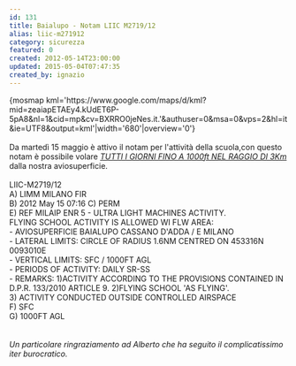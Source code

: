 ```yaml
---
id: 131
title: Baialupo - Notam LIIC M2719/12
alias: liic-m271912
category: sicurezza
featured: 0
created: 2012-05-14T23:00:00
updated: 2015-05-04T07:47:35
created_by: ignazio
---
```

<p>
 {mosmap kml='https://www.google.com/maps/d/kml?mid=zeaiapETAEy4.kUdET6P-5pA8&amp;nl=1&amp;cid=mp&amp;cv=BXRRO0jeNes.it.'&amp;authuser=0&amp;msa=0&amp;vps=2&amp;hl=it&amp;ie=UTF8&amp;output=kml'|width='680'|overview='0'}
 <br/>
 <br/>
 Da martedì 15 maggio è attivo il notam per l'attività della scuola,con questo notam è possibile volare
 <em>
  <span style="text-decoration: underline;">
   TUTTI I GIORNI FINO A 1000ft NEL RAGGIO DI 3Km
  </span>
 </em>
 dalla nostra aviosuperficie.
 <br/>
 <br/>
 LIIC-M2719/12
 <br/>
 A) LIMM MILANO FIR
 <br/>
 B) 2012 May 15 07:16 C) PERM
 <br/>
 E) REF MILAIP ENR 5 - ULTRA LIGHT MACHINES ACTIVITY.
 <br/>
 FLYING SCHOOL ACTIVITY IS ALLOWED WI FLW AREA:
 <br/>
 - AVIOSUPERFICIE BAIALUPO CASSANO D'ADDA / E MILANO
 <br/>
 - LATERAL LIMITS: CIRCLE OF RADIUS 1.6NM CENTRED ON 453316N 0093010E
 <br/>
 - VERTICAL LIMITS: SFC / 1000FT AGL
 <br/>
 - PERIODS OF ACTIVITY: DAILY SR-SS
 <br/>
 - REMARKS: 1)ACTIVITY ACCORDING TO THE PROVISIONS CONTAINED IN
 <br/>
 D.P.R. 133/2010 ARTICLE 9. 2)FLYING SCHOOL 'AS FLYING'.
 <br/>
 3) ACTIVITY CONDUCTED OUTSIDE CONTROLLED AIRSPACE
 <br/>
 F) SFC
 <br/>
 G) 1000FT AGL
 <br/>
 <br/>
 <br/>
 <em>
  Un particolare ringraziamento ad Alberto che ha seguito il complicatissimo iter burocratico.
 </em>
</p>
